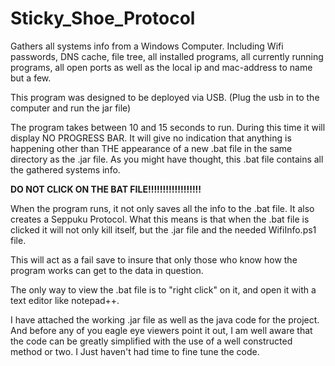 # Sticky_Shoe_Protocol 

Gathers all systems info from a Windows Computer. Including Wifi passwords, DNS cache, file tree, all installed programs, all currently running programs, all open ports as well as the local ip and mac-address to name but a few. 

This program was designed to be deployed via USB. (Plug the usb in to the computer and run the jar file) 

The program takes between 10 and 15 seconds to run. During this time it will display NO PROGRESS BAR. It will give no indication that anything is happening other than THE appearance of a new .bat file in the same directory as the .jar file. As you might have thought, this .bat file contains all the gathered systems info. 

**DO NOT CLICK ON THE BAT FILE!!!!!!!!!!!!!!!!!!**   

When the program runs, it not only saves all the info to the .bat file. It also creates a Seppuku Protocol. What this means is that when the .bat file is clicked it will not only kill itself, but the .jar file and the needed WifiInfo.ps1 file.  

This will act as a fail save to insure that only those who know how the program works can get to the data in question.  

The only way to view the .bat file is to "right click" on it, and open it with a text editor like notepad++. 




I have attached the working .jar file as well as the java code for the project. And before any of you eagle eye viewers point it out, I am well aware that the code can be greatly simplified with the use of a well constructed method or two.  I Just haven't had time to fine tune the code. 
